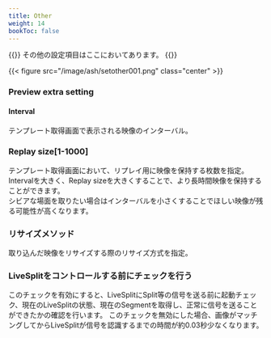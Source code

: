 ```yaml
---
title: Other
weight: 14
bookToc: false
---
```


{{<hint info>}}
その他の設定項目はここにおいてあります。
{{</hint>}}

{{< figure src="/image/ash/setother001.png" class="center" >}}


### Preview extra setting

#### Interval
テンプレート取得画面で表示される映像のインターバル。

### Replay size[1-1000]
テンプレート取得画面において、リプレイ用に映像を保持する枚数を指定。\
Intervalを大きく、Replay sizeを大きくすることで、より長時間映像を保持することができます。\
シビアな場面を取りたい場合はインターバルを小さくすることでほしい映像が残る可能性が高くなります。

### リサイズメソッド
取り込んだ映像をリサイズする際のリサイズ方式を指定。



### LiveSplitをコントロールする前にチェックを行う
このチェックを有効にすると、LiveSplitにSplit等の信号を送る前に起動チェック、現在のLiveSplitの状態、現在のSegmentを取得し、正常に信号を送ることができたかの確認を行います。
このチェックを無効にした場合、画像がマッチングしてからLiveSplitが信号を認識するまでの時間が約0.03秒少なくなります。
